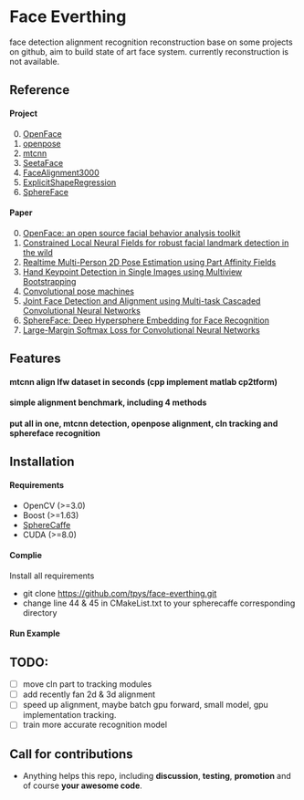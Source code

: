 # Face Everthing
face detection alignment recognition reconstruction base on some projects on github, aim to build state of art face system.
currently reconstruction is not available.

## Reference

#### Project
0. [OpenFace](https://github.com/TadasBaltrusaitis/OpenFace)
0. [openpose](https://github.com/CMU-Perceptual-Computing-Lab/openpose)
0. [mtcnn](https://github.com/wowo200/MTCNN)
0. [SeetaFace](https://github.com/seetaface/SeetaFaceEngine)
0. [FaceAlignment3000](https://github.com/yulequan/face-alignment-in-3000fps)
0. [ExplicitShapeRegression](https://github.com/soundsilence/FaceAlignment.git)
0. [SphereFace](https://github.com/wy1iu/sphereface)
#### Paper
0. [OpenFace: an open source facial behavior analysis toolkit](https://www.google.com.hk/url?sa=t&rct=j&q=&esrc=s&source=web&cd=1&cad=rja&uact=8&ved=0ahUKEwiKo7-06e7WAhWIfbwKHS8rAsEQFggkMAA&url=https%3A%2F%2Fwww.cl.cam.ac.uk%2Fresearch%2Frainbow%2Fprojects%2Fopenface%2Fwacv2016.pdf&usg=AOvVaw1J5nJGO9jeKi5E4YHiMiyx)
0. [Constrained Local Neural Fields for robust facial landmark detection in the wild](https://www.google.com.hk/url?sa=t&rct=j&q=&esrc=s&source=web&cd=1&cad=rja&uact=8&ved=0ahUKEwjrjLXa6e7WAhWKwLwKHdZvCNgQFggkMAA&url=https%3A%2F%2Fwww.cl.cam.ac.uk%2F~tb346%2Fpub%2Fpapers%2Ficcv2013.pdf&usg=AOvVaw3k8eh_J_TxJubPP1ysBPb7)
0. [Realtime Multi-Person 2D Pose Estimation using Part Affinity Fields](https://www.google.com.hk/url?sa=t&rct=j&q=&esrc=s&source=web&cd=2&cad=rja&uact=8&ved=0ahUKEwjKnsKq6O7WAhXFXbwKHZ9iB_YQFggrMAE&url=https%3A%2F%2Farxiv.org%2Fabs%2F1611.08050&usg=AOvVaw2WbHoISe-y-1kPw-YR88Hy) 
0. [Hand Keypoint Detection in Single Images using Multiview Bootstrapping](https://www.google.com.hk/url?sa=t&rct=j&q=&esrc=s&source=web&cd=1&cad=rja&uact=8&ved=0ahUKEwisp-L66O7WAhWMvrwKHbLSBNcQFggnMAA&url=https%3A%2F%2Farxiv.org%2Fabs%2F1704.07809&usg=AOvVaw0VkheeM_5dtwGlU5oqXtua) 
0. [Convolutional pose machines](https://www.google.com.hk/url?sa=t&rct=j&q=&esrc=s&source=web&cd=1&cad=rja&uact=8&ved=0ahUKEwjYosqM6e7WAhXJvLwKHXpECq4QFggnMAA&url=https%3A%2F%2Farxiv.org%2Fabs%2F1602.00134&usg=AOvVaw0UofcH2X5xlsKnZHNM0k8Q) 
0. [Joint Face Detection and Alignment using Multi-task Cascaded Convolutional Neural Networks](https://www.google.com.hk/url?sa=t&rct=j&q=&esrc=s&source=web&cd=2&cad=rja&uact=8&ved=0ahUKEwirurzB6u7WAhXFbrwKHeprCe8QFggrMAE&url=https%3A%2F%2Farxiv.org%2Fabs%2F1604.02878&usg=AOvVaw1yLLG1yg9ngKZqM2oGTAkX)
0. [SphereFace: Deep Hypersphere Embedding for Face Recognition](https://www.google.com.hk/url?sa=t&rct=j&q=&esrc=s&source=web&cd=1&cad=rja&uact=8&ved=0ahUKEwiNu4ex7O7WAhVDO7wKHQ7qCv0QFggkMAA&url=https%3A%2F%2Farxiv.org%2Fabs%2F1704.08063&usg=AOvVaw0vTkb6ot07wiuDegIInbjy)
0. [Large-Margin Softmax Loss for Convolutional Neural Networks](https://www.google.com.hk/url?sa=t&rct=j&q=&esrc=s&source=web&cd=2&ved=0ahUKEwi3ktO67O7WAhWBfrwKHV_vCTQQFgguMAE&url=https%3A%2F%2Farxiv.org%2Fpdf%2F1612.02295&usg=AOvVaw3Xig5JT8V50edhyAvFYgqS)

## Features
#### mtcnn align lfw dataset in seconds (cpp implement matlab cp2tform)

#### simple alignment benchmark, including 4 methods

#### put all in one, mtcnn detection, openpose alignment, cln tracking and sphereface recognition

## Installation
#### Requirements
- OpenCV (>=3.0)
- Boost (>=1.63)
- [SphereCaffe](https://github.com/wy1iu/sphereface/tree/master/tools/caffe-sphereface)
- CUDA (>=8.0)
#### Complie

Install all requirements
- git clone https://github.com/tpys/face-everthing.git
- change line 44 & 45 in CMakeList.txt to your spherecaffe corresponding directory

#### Run Example

## TODO:
- [ ] move cln part to tracking modules
- [ ] add recently fan 2d & 3d alignment
- [ ] speed up alignment, maybe batch gpu forward, small model, gpu implementation tracking.
- [ ] train more accurate recognition model

## Call for contributions
- Anything helps this repo, including **discussion**, **testing**, **promotion** and of course **your awesome code**.
